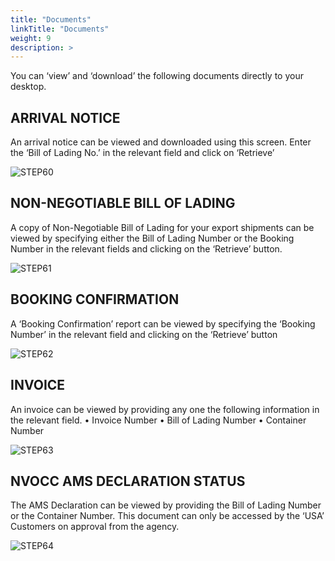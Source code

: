```yaml
---
title: "Documents"
linkTitle: "Documents"
weight: 9
description: >
---
```


You can ‘view’ and ‘download’ the following documents directly to your desktop. 

## ARRIVAL NOTICE

An arrival notice can be viewed and downloaded using this screen. Enter the ‘Bill of Lading No.’ in the relevant 
field and click on ‘Retrieve’

![STEP60](/images/Ecommerce/STEP60.png#center)

## NON-NEGOTIABLE BILL OF LADING

A copy of Non-Negotiable Bill of Lading for your export shipments can be viewed by specifying either the Bill of 
Lading Number or the Booking Number in the relevant fields and clicking on the ‘Retrieve’ button.

![STEP61](/images/Ecommerce/STEP61.png#center)

## BOOKING CONFIRMATION

A ‘Booking Confirmation’ report can be viewed by specifying the ‘Booking Number’ in the relevant field and 
clicking on the ‘Retrieve’ button

![STEP62](/images/Ecommerce/STEP62.png#center)

## INVOICE

An invoice can be viewed by providing any one the following information in the relevant field.
•	Invoice Number
•	Bill of Lading Number
•	Container Number

![STEP63](/images/Ecommerce/STEP63.png#center)

## NVOCC AMS DECLARATION STATUS

The AMS Declaration can be viewed by providing the Bill of Lading Number or the Container Number.
This document can only be accessed by the ‘USA’ Customers on approval from the agency.

![STEP64](/images/Ecommerce/STEP64.png#center)

